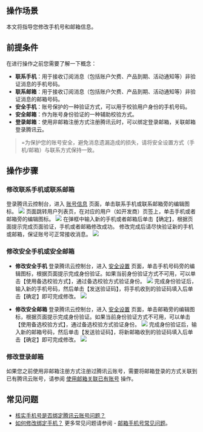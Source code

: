 ## 操作场景
本文将指导您修改手机号和邮箱信息。

## 前提条件
在进行操作之前您需要了解一下概念：
- **联系手机**：用于接收订阅消息（包括账户欠费、产品到期、活动通知等）非验证消息的手机号码。
- **联系邮箱**：用于接收订阅消息（包括账户欠费、产品到期、活动通知等）非验证消息的邮箱号码。
- **安全手机**：账号保护的一种验证方式，可以用于校验用户身份的手机号码。
- **安全邮箱**：作为账号身份验证的一种辅助校验方式。
- **登录邮箱**：使用非邮箱注册方式注册腾讯云时，可以绑定登录邮箱，关联邮箱登录腾讯云。

>=为保护您的账号安全，避免消息遗漏造成的损失，请将安全设置方式（手机/邮箱）与联系方式保持一致。

## 操作步骤
### 修改联系手机或联系邮箱
登录腾讯云控制台，进入 [账号信息](https://console.cloud.tencent.com/developer) 页面，单击联系手机或联系邮箱旁的编辑图标。
![](https://main.qcloudimg.com/raw/2b00bff5ac75ae18e98b9cdc7e2ab501.png)
页面跳转用户列表页，在对应的用户（如开发商）页签上，单击手机或者邮箱旁的编辑图标。
![](https://main.qcloudimg.com/raw/dfcc46431aca7b1e85633306ed814d48.png)
在弹框中输入新的手机或者邮箱后单击【确定】，根据页面提示完成页面验证，手机或者邮箱修改成功。
修改完成后请尽快验证新的手机或邮箱，保证账号可正常接收消息。
![](https://main.qcloudimg.com/raw/249bc11567a2a8036973ba1b51e332ef.png)


### 修改安全手机或安全邮箱
- **修改安全手机**
登录腾讯云控制台，进入 [安全设置](https://console.cloud.tencent.com/developer/security) 页面，单击手机号码旁的编辑图标，根据页面提示完成身份验证。如果当前身份验证方式不可用，可以单击【使用备选校验方式】，通过备选校验方式验证身份。
![](https://main.qcloudimg.com/raw/608f82abdf6bc39d3ee1574e1b388cf5.jpg)
完成身份验证后，输入新的手机号码，然后单击【发送验证码】，将手机收到的验证码填入后单击【确定】即可完成修改。
![](https://main.qcloudimg.com/raw/2d308221d29182264496d8710e34fdac.png)

- **修改安全邮箱**
登录腾讯云控制台，进入 [安全设置](https://console.cloud.tencent.com/developer/security) 页面，单击邮箱旁的编辑图标，根据页面提示完成身份验证。如果当前身份验证方式不可用，可以单击【使用备选校验方式】，通过备选校验方式验证身份。
![](https://main.qcloudimg.com/raw/5818c36283aa4f3c10c238322f79309e.jpg)
完成身份验证后，输入新的邮箱号码，然后单击【发送验证码】，将新邮箱收到的验证码填入后单击【确定】即可完成修改。
![](https://main.qcloudimg.com/raw/8b5da6c6579eb1036d69db802e363693.png)

### 修改登录邮箱
如果您之前使用非邮箱注册方式注册过腾讯云账号，需要将邮箱登录的方式关联到已有腾讯云账号，请参阅 [使用邮箱关联已有账号](https://cloud.tencent.com/document/product/378/14608#.E4.BD.BF.E7.94.A8.E9.82.AE.E7.AE.B1.E5.85.B3.E8.81.94.E5.B7.B2.E6.9C.89.E8.B4.A6.E5.8F.B7) 操作。
## 常见问题 
- [核实手机号是否绑定腾讯云账号问题？](https://cloud.tencent.com/document/product/378/17357#.E6.A0.B8.E5.AE.9E.E6.89.8B.E6.9C.BA.E5.8F.B7.E6.98.AF.E5.90.A6.E7.BB.91.E5.AE.9A.E8.85.BE.E8.AE.AF.E4.BA.91.E8.B4.A6.E5.8F.B7.E9.97.AE.E9.A2.98.EF.BC.9F)
- [如何修改绑定手机？](https://cloud.tencent.com/document/product/378/17357#.E5.A6.82.E4.BD.95.E4.BF.AE.E6.94.B9.E7.BB.91.E5.AE.9A.E6.89.8B.E6.9C.BA.EF.BC.9F)
更多常见问题请参阅 - [邮箱手机号常见问题](https://cloud.tencent.com/document/product/378/17357)。

